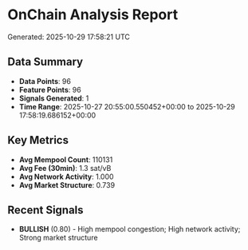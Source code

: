 # OnChain Analysis Report
Generated: 2025-10-29 17:58:21 UTC

## Data Summary
- **Data Points**: 96
- **Feature Points**: 96
- **Signals Generated**: 1
- **Time Range**: 2025-10-27 20:55:00.550452+00:00 to 2025-10-29 17:58:19.686152+00:00

## Key Metrics
- **Avg Mempool Count**: 110131
- **Avg Fee (30min)**: 1.3 sat/vB
- **Avg Network Activity**: 1.000
- **Avg Market Structure**: 0.739

## Recent Signals
- **BULLISH** (0.80) - High mempool congestion; High network activity; Strong market structure
